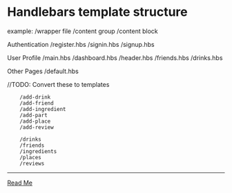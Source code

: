 # Handlebars template structure

example:
    /wrapper file
        /content group
            /content block


Authentication
    /register.hbs
        /signin.hbs
        /signup.hbs


User Profile
    /main.hbs
        /dashboard.hbs
            /header.hbs
            /friends.hbs
            /drinks.hbs


Other Pages
    /default.hbs
 
 //TODO: Convert these to templates

        /add-drink
        /add-friend
        /add-ingredient
        /add-part
        /add-place
        /add-review

        /drinks
        /friends
        /ingredients
        /places
        /reviews

- - - 
[Read Me](ReadMe.md)